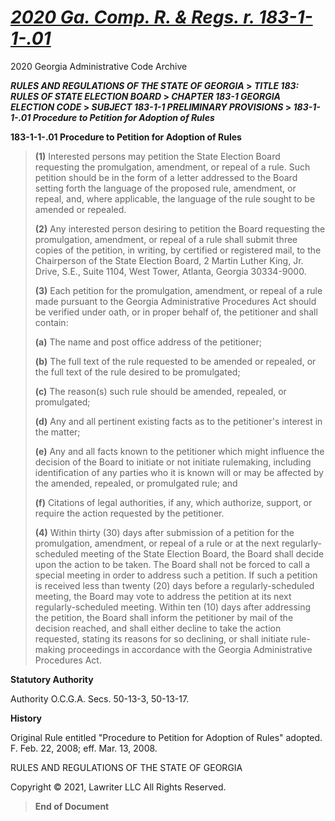 # [***<span class="underline">2020 Ga. Comp. R. & Regs. r. 183-1-1-.01</span>***](https://advance.lexis.com/api/document?collection=administrative-codes&id=urn:contentItem:621K-R6P1-DXJ3-X158-00000-00&context=1000516)

2020 Georgia Administrative Code Archive

***RULES AND REGULATIONS OF THE STATE OF GEORGIA* \> *TITLE 183: RULES
OF STATE ELECTION BOARD* \> *CHAPTER 183-1 GEORGIA ELECTION CODE* \>
*SUBJECT 183-1-1 PRELIMINARY PROVISIONS* \> *183-1-1-.01 Procedure to
Petition for Adoption of Rules***

**183-1-1-.01 Procedure to Petition for Adoption of Rules**

> **(1)** Interested persons may petition the State Election Board
> requesting the promulgation, amendment, or repeal of a rule. Such
> petition should be in the form of a letter addressed to the Board
> setting forth the language of the proposed rule, amendment, or repeal,
> and, where applicable, the language of the rule sought to be amended
> or repealed.
>
> **(2)** Any interested person desiring to petition the Board
> requesting the promulgation, amendment, or repeal of a rule shall
> submit three copies of the petition, in writing, by certified or
> registered mail, to the Chairperson of the State Election Board, 2
> Martin Luther King, Jr. Drive, S.E., Suite 1104, West Tower, Atlanta,
> Georgia 30334-9000.
>
> **(3)** Each petition for the promulgation, amendment, or repeal of a
> rule made pursuant to the Georgia Administrative Procedures Act should
> be verified under oath, or in proper behalf of, the petitioner and
> shall contain:
>
> **(a)** The name and post office address of the petitioner;
>
> **(b)** The full text of the rule requested to be amended or repealed,
> or the full text of the rule desired to be promulgated;
>
> **(c)** The reason(s) such rule should be amended, repealed, or
> promulgated;
>
> **(d)** Any and all pertinent existing facts as to the petitioner's
> interest in the matter;
>
> **(e)** Any and all facts known to the petitioner which might
> influence the decision of the Board to initiate or not initiate
> rulemaking, including identification of any parties who it is known
> will or may be affected by the amended, repealed, or promulgated rule;
> and
>
> **(f)** Citations of legal authorities, if any, which authorize,
> support, or require the action requested by the petitioner.
>
> **(4)** Within thirty (30) days after submission of a petition for the
> promulgation, amendment, or repeal of a rule or at the next
> regularly-scheduled meeting of the State Election Board, the Board
> shall decide upon the action to be taken. The Board shall not be
> forced to call a special meeting in order to address such a petition.
> If such a petition is received less than twenty (20) days before a
> regularly-scheduled meeting, the Board may vote to address the
> petition at its next regularly-scheduled meeting. Within ten (10) days
> after addressing the petition, the Board shall inform the petitioner
> by mail of the decision reached, and shall either decline to take the
> action requested, stating its reasons for so declining, or shall
> initiate rule-making proceedings in accordance with the Georgia
> Administrative Procedures Act.

**Statutory Authority**

Authority O.C.G.A. Secs. 50-13-3, 50-13-17.

**History**

Original Rule entitled "Procedure to Petition for Adoption of Rules"
adopted. F. Feb. 22, 2008; eff. Mar. 13, 2008.

RULES AND REGULATIONS OF THE STATE OF GEORGIA

Copyright © 2021, Lawriter LLC All Rights Reserved.

> **End of Document**
